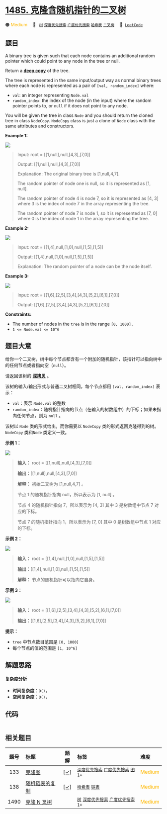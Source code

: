 # [1485. 克隆含随机指针的二叉树](https://leetcode.com/problems/clone-binary-tree-with-random-pointer)

🟠 <font color=#ffb800>Medium</font>&emsp; 🔖&ensp; [`树`](/tag/tree.md) [`深度优先搜索`](/tag/depth-first-search.md) [`广度优先搜索`](/tag/breadth-first-search.md) [`哈希表`](/tag/hash-table.md) [`二叉树`](/tag/binary-tree.md)&emsp; 🔗&ensp;[`LeetCode`](https://leetcode.com/problems/clone-binary-tree-with-random-pointer)

## 题目

A binary tree is given such that each node contains an additional random
pointer which could point to any node in the tree or null.

Return a [**deep
copy**](https://en.wikipedia.org/wiki/Object_copying#Deep_copy) of the tree.

The tree is represented in the same input/output way as normal binary trees
where each node is represented as a pair of `[val, random_index]` where:

  * `val`: an integer representing `Node.val`
  * `random_index`: the index of the node (in the input) where the random pointer points to, or `null` if it does not point to any node.

You will be given the tree in class `Node` and you should return the cloned
tree in class `NodeCopy`. `NodeCopy` class is just a clone of `Node` class
with the same attributes and constructors.



**Example 1:**

![](https://fastly.jsdelivr.net/gh/doocs/leetcode@main/solution/1400-1499/1485.Clone%20Binary%20Tree%20With%20Random%20Pointer/images/clone_1.png)

> Input: root = [[1,null],null,[4,3],[7,0]]
> 
> Output: [[1,null],null,[4,3],[7,0]]
> 
> Explanation: The original binary tree is [1,null,4,7].
> 
> The random pointer of node one is null, so it is represented as [1, null].
> 
> The random pointer of node 4 is node 7, so it is represented as [4, 3] where 3 is the index of node 7 in the array representing the tree.
> 
> The random pointer of node 7 is node 1, so it is represented as [7, 0] where 0 is the index of node 1 in the array representing the tree.

**Example 2:**

![](https://fastly.jsdelivr.net/gh/doocs/leetcode@main/solution/1400-1499/1485.Clone%20Binary%20Tree%20With%20Random%20Pointer/images/clone_2.png)

> Input: root = [[1,4],null,[1,0],null,[1,5],[1,5]]
> 
> Output: [[1,4],null,[1,0],null,[1,5],[1,5]]
> 
> Explanation: The random pointer of a node can be the node itself.

**Example 3:**

![](https://fastly.jsdelivr.net/gh/doocs/leetcode@main/solution/1400-1499/1485.Clone%20Binary%20Tree%20With%20Random%20Pointer/images/clone_3.png)

> Input: root = [[1,6],[2,5],[3,4],[4,3],[5,2],[6,1],[7,0]]
> 
> Output: [[1,6],[2,5],[3,4],[4,3],[5,2],[6,1],[7,0]]

**Constraints:**

  * The number of nodes in the `tree` is in the range `[0, 1000].`
  * `1 <= Node.val <= 10^6`


## 题目大意

给你一个二叉树，树中每个节点都含有一个附加的随机指针，该指针可以指向树中的任何节点或者指向空（`null`）。

请返回该树的
**[深拷贝](https://baike.baidu.com/item/%E6%B7%B1%E6%8B%B7%E8%B4%9D/22785317?fr=aladdin)**
。

该树的输入/输出形式与普通二叉树相同，每个节点都用 `[val, random_index]` 表示：

  * `val`：表示 `Node.val` 的整数
  * `random_index`：随机指针指向的节点（在输入的树数组中）的下标；如果未指向任何节点，则为 `null` 。

该树以 `Node` 类的形式给出，而你需要以 `NodeCopy` 类的形式返回克隆得到的树。`NodeCopy` 类和`Node` 类定义一致。



**示例 1：**

![](https://fastly.jsdelivr.net/gh/doocs/leetcode@main/solution/1400-1499/1485.Clone%20Binary%20Tree%20With%20Random%20Pointer/images/clone_1.png)

> 
> 
> 
> 
> 
> **输入：** root = [[1,null],null,[4,3],[7,0]]
> 
> **输出：**[[1,null],null,[4,3],[7,0]]
> 
> **解释：** 初始二叉树为 [1,null,4,7] 。
> 
> 节点 1 的随机指针指向 null，所以表示为 [1, null] 。
> 
> 节点 4 的随机指针指向 7，所以表示为 [4, 3] 其中 3 是树数组中节点 7 对应的下标。
> 
> 节点 7 的随机指针指向 1，所以表示为 [7, 0] 其中 0 是树数组中节点 1 对应的下标。
> 
> 

**示例 2：**

![](https://fastly.jsdelivr.net/gh/doocs/leetcode@main/solution/1400-1499/1485.Clone%20Binary%20Tree%20With%20Random%20Pointer/images/clone_2.png)

> 
> 
> 
> 
> 
> **输入：** root = [[1,4],null,[1,0],null,[1,5],[1,5]]
> 
> **输出：**[[1,4],null,[1,0],null,[1,5],[1,5]]
> 
> **解释：** 节点的随机指针可以指向它自身。
> 
> 

**示例 3：**

![](https://fastly.jsdelivr.net/gh/doocs/leetcode@main/solution/1400-1499/1485.Clone%20Binary%20Tree%20With%20Random%20Pointer/images/e2.png)

> 
> 
> 
> 
> 
> **输入：** root = [[1,6],[2,5],[3,4],[4,3],[5,2],[6,1],[7,0]]
> 
> **输出：**[[1,6],[2,5],[3,4],[4,3],[5,2],[6,1],[7,0]]
> 
> 



**提示：**

  * `tree` 中节点数目范围是 `[0, 1000]`
  * 每个节点的值的范围是 `[1, 10^6]`


## 解题思路

#### 复杂度分析

- **时间复杂度**：`O()`，
- **空间复杂度**：`O()`，

## 代码

```javascript

```

## 相关题目

<!-- prettier-ignore -->
| 题号 | 标题 | 题解 | 标签 | 难度 |
| :------: | :------ | :------: | :------ | :------ |
| 133 | [克隆图](https://leetcode.com/problems/clone-graph) | [[✓]](/problem/0133.md) |  [`深度优先搜索`](/tag/depth-first-search.md) [`广度优先搜索`](/tag/breadth-first-search.md) [`图`](/tag/graph.md) `1+` | <font color=#ffb800>Medium</font> |
| 138 | [随机链表的复制](https://leetcode.com/problems/copy-list-with-random-pointer) | [[✓]](/problem/0138.md) |  [`哈希表`](/tag/hash-table.md) [`链表`](/tag/linked-list.md) | <font color=#ffb800>Medium</font> |
| 1490 | [克隆 N 叉树](https://leetcode.com/problems/clone-n-ary-tree) |  |  [`树`](/tag/tree.md) [`深度优先搜索`](/tag/depth-first-search.md) [`广度优先搜索`](/tag/breadth-first-search.md) `1+` | <font color=#ffb800>Medium</font> |